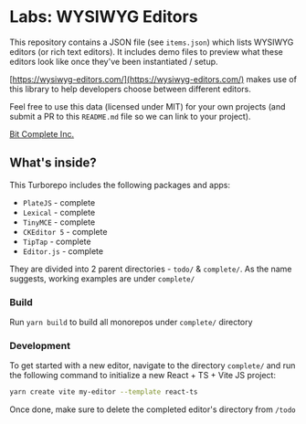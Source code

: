# Labs: WYSIWYG Editors

This repository contains a JSON file (see `items.json`) which lists WYSIWYG
editors (or rich text editors). It includes demo files to preview what these
editors look like once they've been instantiated / setup.

[https://wysiwyg-editors.com/](https://wysiwyg-editors.com/) makes use of this
library to help developers choose between different editors.

Feel free to use this data (licensed under MIT) for your own projects (and
submit a PR to this `README.md` file so we can link to your project).

[Bit Complete Inc.](https://bitcomplete.io/)

## What's inside?

This Turborepo includes the following packages and apps:

- `PlateJS` - complete
- `Lexical` - complete
- `TinyMCE` - complete
- `CKEditor 5` - complete
- `TipTap` - complete
- `Editor.js` - complete

They are divided into 2 parent directories - `todo/` & `complete/`. As the name suggests, working examples are under `complete/`

### Build

Run `yarn build` to build all monorepos under `complete/` directory

### Development

To get started with a new editor, navigate to the directory `complete/` and run the following command to initialize a new React + TS + Vite JS project:

```bash
yarn create vite my-editor --template react-ts
```

Once done, make sure to delete the completed editor's directory from `/todo`
